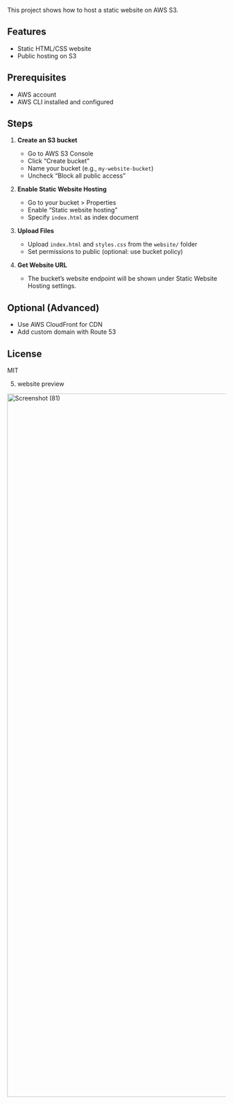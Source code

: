 This project shows how to host a static website on AWS S3.

## Features
- Static HTML/CSS website
- Public hosting on S3

## Prerequisites
- AWS account
- AWS CLI installed and configured

## Steps

1. **Create an S3 bucket**
   - Go to AWS S3 Console
   - Click “Create bucket”
   - Name your bucket (e.g., `my-website-bucket`)
   - Uncheck “Block all public access”

2. **Enable Static Website Hosting**
   - Go to your bucket > Properties
   - Enable “Static website hosting”
   - Specify `index.html` as index document

3. **Upload Files**
   - Upload `index.html` and `styles.css` from the `website/` folder
   - Set permissions to public (optional: use bucket policy)

4. **Get Website URL**
   - The bucket’s website endpoint will be shown under Static Website Hosting settings.

## Optional (Advanced)
- Use AWS CloudFront for CDN
- Add custom domain with Route 53

## License
MIT

5. website preview

  <img width="2880" height="1622" alt="Screenshot (81)" src="https://github.com/user-attachments/assets/56e9761d-5626-4234-a456-442f3cd707cf" />
